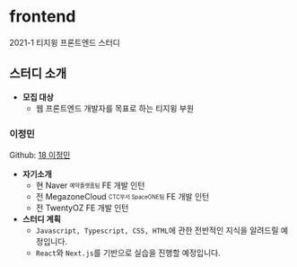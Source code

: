 # frontend
2021-1 티지윙 프론트엔드 스터디

## 스터디 소개
- **모집 대상**
  - 웹 프론트엔드 개발자를 목표로 하는 티지윙 부원

### 이정민
Github: [18 이정민](https://github.com/danmin20)
- **자기소개**
  - 현 Naver <sub><sup>예약플랫폼팀</sup></sub> FE 개발 인턴
  - 전 MegazoneCloud <sub><sup>CTC부서 SpaceONE팀</sup></sub> FE 개발 인턴
  - 전 TwentyOZ FE 개발 인턴
- **스터디 계획**
  - `Javascript, Typescript, CSS, HTML`에 관한 전반적인 지식을 알려드릴 예정입니다.
  - `React`와 `Next.js`를 기반으로 실습을 진행할 예정입니다.
